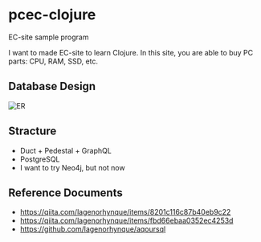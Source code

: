 # pcec-clojure
EC-site sample program

I want to made EC-site to learn Clojure.
In this site, you are able to buy PC parts: CPU, RAM, SSD, etc.

## Database Design

![ER](https://storage.googleapis.com/kbaba1001-private/public/pcec-erd.png)

## Stracture

* Duct + Pedestal + GraphQL
* PostgreSQL
* I want to try Neo4j, but not now

## Reference Documents

* https://qiita.com/lagenorhynque/items/8201c116c87b40eb9c22
* https://qiita.com/lagenorhynque/items/fbd66ebaa0352ec4253d
* https://github.com/lagenorhynque/aqoursql
